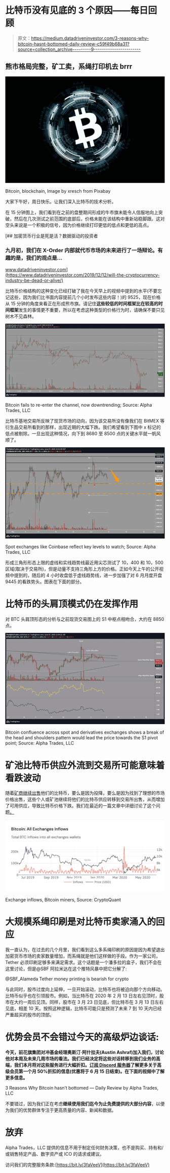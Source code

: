 # 比特币没有见底的 3 个原因——每日回顾

> 原文：<https://medium.datadriveninvestor.com/3-reasons-why-bitcoin-hasnt-bottomed-daily-review-c59f49b68a31?source=collection_archive---------9----------------------->

## 熊市格局完整，矿工卖，系绳打印机去 brrr

![](img/7ba1e8f18c4ee0f65d824c980581d9ce.png)

Bitcoin, blockchain, Image by xresch from Pixabay

大家下午好，周日快乐。让我们深入比特币的技术分析。

在 15 分钟图上，我们看到在之前的盘整期间形成的牛市旗未能令人信服地向上突破，然后在几次测试之前范围的底部后，价格未能在该结构中重新站稳脚跟。这对空头来说是一个积极的信号，因为价格继续打印更低的低点和更低的高点。

[](https://www.datadriveninvestor.com/2019/12/12/will-the-cryptocurrency-industry-be-dead-or-alive/) [## 加密货币行业是死是活？数据驱动的投资者

### 九月初，我们在 X-Order 内部就代币市场的未来进行了一场辩论。有趣的是，我们的观点是…

www.datadriveninvestor.com](https://www.datadriveninvestor.com/2019/12/12/will-the-cryptocurrency-industry-be-dead-or-alive/) 

比特币价格结构的这种变化已经打破了我在今天早上的视频中提到的水平(不要忘记这些，因为我们比书面内容提前几个小时发布这些内容！)的 9525，现在价格从 15 分钟的角度来看正在形成熊市旗。请记住**这些较低的时间框架比在较高的时间框架**发生的事情更不重要，所以在考虑这种类型的价格行为时，请确保不要只见树木不见森林。

![](img/3640c47c64d067cae4ade56db06ad392.png)

Bitcoin fails to re-enter the channel, now downtrending; Source: Alpha Trades, LLC

比特币基地交易所反映了现货市场的动向，因为该交易所没有像我们在 BitMEX 等衍生品交易所看到的那样，出现近期的大幅下跌。我们希望看到下图中 x 标记的低点被剔除。一旦出现这种情况，向下到 8680 至 8500 点的关键水平就一帆风顺了。

![](img/3e12ead0d1e620acca7c4108f52fd4ae.png)

Spot exchanges like Coinbase reflect key levels to watch; Source: Alpha Trades, LLC

形成三角形形态上限的虚线和实线趋势线最近用尖芯测试了 10，400 和 10，500 区域(取决于交易所)，但是动量不支持三角形上方的价格。正如今天上午的公开视频中提到的，随后的 4 小时收盘低于虚线趋势线，进一步加强了对 6 月月度开盘 9445 的看跌势头。图表在下面的部分。

# 比特币的头肩顶模式仍在发挥作用

对 BTC 头肩顶形态的分析与之前现货交易图上的 S1 中枢点相吻合，大约在 8850 点。

![](img/5e1f3ef53982c1d605e86545c68ad4cb.png)

Bitcoin confluence across spot and derivatives exchanges shows a break of the head and shoulders pattern would lead the price towards the S1 pivot point; Source: Alpha Trades, LLC

# 矿池比特币供应外流到交易所可能意味着看跌波动

随着[矿商继续出售](https://cointelegraph.com/news/capitulation-by-unknown-miner-caused-the-dip-says-cryptoquant-ceo)他们的比特币，要么是因为投降，要么是因为找到了理想的市场价格出售，这些个人或矿池继续将他们的比特币供应转移到交易所出售，从而增加了可用供应，导致比特币价格下跌。我们在最近的一篇文章中详细讨论了这个问题[。](https://medium.com/datadriveninvestor/bitcoin-to-20-000-not-so-fast-bloomberg-2881f779be39)

![](img/6d1b5bc5381fc016ba2333dd4c69094b.png)

Exchange inflows, Bitcoin miners, Source: CryptoQuant

# 大规模系绳印刷是对比特币卖家涌入的回应

我一直认为，在过去的几个月里，我们看到这么多系绳印刷的原因是因为希望退出加密货币市场的卖家数量增加，而系绳就是他们这样做的手段。作为一家公司，Tether 必须印刷足够多来满足需求。这个话题是一个潘多拉的盒子，我们不会在这里讨论，但是@SBF 阿拉米达在这个推特风暴中把它分解了:

@SBF_Alameda Tether money printing is bearish for crypto

与此同时，股市过度向上延伸，一旦开始滚动，比特币也将被迫向那个方向移动。比特币似乎也在引领股市。例如，当比特币在 2020 年 2 月 13 日左右见顶时，股市在大约一周后见顶。同样，股市在 3 月 23 日见底，但比特币在 3 月 13 日左右见底，相差 10 天。按照这种逻辑，比特币可能只是预测了未来 7 到 10 天内已经严重超买的股市的顶部。

# 优势会员不会错过今天的高级炉边谈话:

**今天，前花旗集团对冲基金经理奥斯汀·阿什拉夫(Austin Ashraf)加入我们，讨论他对本周及未来几周市场的看法。我们已经决定将这些对话转移到我们业务的高端，我们本月将对这些服务进行大幅折扣。[订阅 Discord 服务器](https://bit.ly/2KJ1oor)了解更多关于高级会员第一个月 50%折扣的信息(优惠将于 6 月 15 日结束)。在下面的视频中了解更多信息。**

3 Reasons Why Bitcoin hasn’t bottomed — Daily Review by Alpha Trades, LLC

不要错过，因为我们正在考虑**继续使用我们迄今为止免费提供的大部分内容**，以便为我们的优势群体专注于更高质量的内容、新闻和数据。

# 放弃

Alpha Trades，LLC 提供的信息不用于制定任何财务决策，也不是购买、持有和/或销售特定产品、数字资产或 ICO 的请求或建议。

访问我们的完整服务条款:[https://bit.ly/3faVeeV](https://bit.ly/3faVeeV)